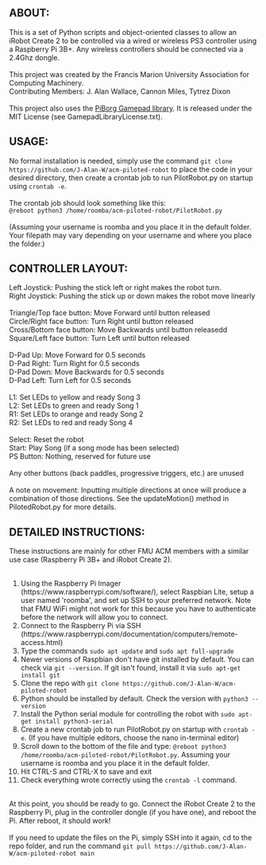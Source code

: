 <h2>ABOUT:</h2>
This is a set of Python scripts and object-oriented classes to allow an iRobot Create 2 to be controlled via a wired or wireless PS3 controller using a Raspberry Pi 3B+. Any wireless controllers should be connected via a 2.4Ghz dongle.
<br><br>
This project was created by the Francis Marion University Association for Computing Machinery.<br>
Contributing Members: J. Alan Wallace, Cannon Miles, Tytrez Dixon
<br><br>
This project also uses the <a href="https://github.com/piborg/Gamepad">PiBorg Gamepad library</a>. 
It is released under the MIT License (see GamepadLibraryLicense.txt).

<h2>USAGE:</h2>
No formal installation is needed, simply use the command 
<code>git clone https://github.com/J-Alan-W/acm-piloted-robot</code>
 to place the code in your desired directory, then create a crontab job to run PilotRobot.py on startup using
<code>crontab -e</code>.<br><br>
The crontab job should look something like this:<br>
<code>@reboot python3 /home/roomba/acm-piloted-robot/PilotRobot.py</code> <br><br>
(Assuming your username is roomba and you place it in the default folder.
Your filepath may vary depending on your username and where you place the folder.)

<h2>CONTROLLER LAYOUT:</h2>
Left Joystick: Pushing the stick left or right makes the robot turn.<br>
Right Joystick: Pushing the stick up or down makes the robot move linearly<br>
<br>
Triangle/Top face button: Move Forward until button released <br>
Circle/Right face button: Turn Right until button released<br>
Cross/Bottom face button: Move Backwards until button releasedd<br>
Square/Left face button: Turn Left until button released<br>
<br>
D-Pad Up: Move Forward for 0.5 seconds<br>
D-Pad Right: Turn Right for 0.5 seconds<br>
D-Pad Down: Move Backwards for 0.5 seconds<br>
D-Pad Left: Turn Left for 0.5 seconds<br>

<br>
L1: Set LEDs to yellow and ready Song 3<br>
L2: Set LEDs to green and ready Song 1<br>
R1: Set LEDs to orange and ready Song 2<br>
R2: Set LEDs to red and ready Song 4<br>
<br>
Select: Reset the robot<br>
Start: Play Song (if a song mode has been selected)<br>
PS Button: Nothing, reserved for future use<br>
<br>Any other buttons (back paddles, progressive triggers, etc.) are unused
<br><br>A note on movement: Inputting multiple directions at once will produce a combination of those directions. See the updateMotion() method in PilotedRobot.py for more details.

<h2>DETAILED INSTRUCTIONS:</h2>
These instructions are mainly for other FMU ACM members with a similar use case (Raspberry Pi 3B+ and iRobot Create 2).<br><br>
<ol>
<li> Using the Raspberry Pi Imager (https://www.raspberrypi.com/software/), select Raspbian Lite, setup a user named 'roomba', and set up SSH to your preferred network. Note that FMU WiFi might not work for this because you have to authenticate before the network will allow you to connect.
<li> Connect to the Raspberry Pi via SSH (https://www.raspberrypi.com/documentation/computers/remote-access.html)
<li> Type the commands <code>sudo apt update</code> and <code>sudo apt full-upgrade</code>
<li> Newer versions of Raspbian don't have git installed by default. You can check via <code>git --version</code>. If git isn't found, install it via <code>sudo apt-get install git</code>
<li> Clone the repo with <code>git clone https://github.com/J-Alan-W/acm-piloted-robot</code>
<li> Python should be installed by default. Check the version with <code>python3 --version</code>
<li> Install the Python serial module for controlling the robot with <code>sudo apt-get install python3-serial</code>
<li> Create a new crontab job to run PilotRobot.py on startup with <code>crontab -e</code>. (If you have multiple editors, choose the nano in-terminal editor)
<li> 
    Scroll down to the bottom of the file and type: 
    <code>@reboot python3 /home/roomba/acm-piloted-robot/PilotRobot.py</code>. 
    Assuming your username is roomba and you place it in the default folder.
<li> Hit CTRL-S and CTRL-X to save and exit
<li> Check everything wrote correctly using the <code>crontab -l</code> command.
</ol><br>
At this point, you should be ready to go. Connect the iRobot Create 2 to the Raspberry Pi, plug in the controller dongle (if you have one), and reboot the Pi. After reboot, it should work!
<br><br>
If you need to update the files on the Pi, simply SSH into it again, cd to the repo folder, and run the command <code>git pull https://github.com/J-Alan-W/acm-piloted-robot main</code>
